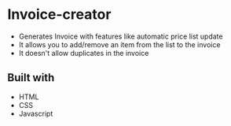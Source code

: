 # Invoice-creator
- Generates Invoice with features like automatic price list update
- It allows you to add/remove an item from the list to the invoice
- It doesn't allow duplicates in the invoice

## Built with 
- HTML
- CSS
- Javascript
